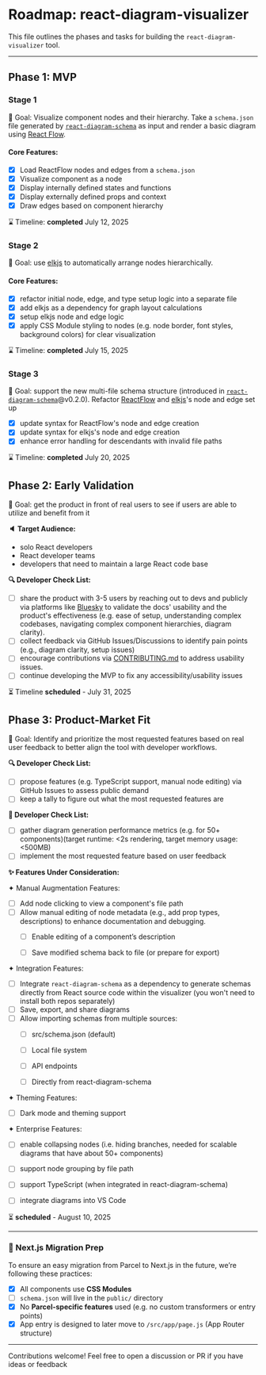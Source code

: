 # Roadmap: react-diagram-visualizer
This file outlines the phases and tasks for building the `react-diagram-visualizer` tool.

---
## Phase 1: MVP

### Stage 1
🏁 Goal: Visualize component nodes and their hierarchy. Take a `schema.json` file generated by [`react-diagram-schema`](https://github.com/AmiraBasyouni/react-diagram-schema) as input and render a basic diagram using [React Flow](https://reactflow.dev/).

#### Core Features:
- [x] Load ReactFlow nodes and edges from a `schema.json`
- [x] Visualize component as a node
- [x] Display internally defined states and functions
- [x] Display externally defined props and context
- [x] Draw edges based on component hierarchy

⌛ Timeline: **completed** July 12, 2025

### Stage 2

🏁 Goal: use [elkjs](https://github.com/kieler/elkjs) to automatically arrange nodes hierarchically.

#### Core Features:
- [x] refactor initial node, edge, and type setup logic into a separate file
- [x] add elkjs as a dependency for graph layout calculations
- [x] setup elkjs node and edge logic
- [x] apply CSS Module styling to nodes (e.g. node border, font styles, background colors) for clear visualization

⌛ Timeline: **completed** July 15, 2025

### Stage 3

🏁 Goal: support the new multi-file schema structure (introduced in [`react-diagram-schema`](https://github.com/AmiraBasyouni/react-diagram-schema)@v0.2.0). Refactor [ReactFlow](https://reactflow.dev/) and [elkjs](https://github.com/kieler/elkjs)'s node and edge set up

- [x] update syntax for ReactFlow's node and edge creation
- [x] update syntax for elkjs's node and edge creation
- [x] enhance error handling for descendants with invalid file paths

⌛ Timeline: **completed** July 20, 2025

## Phase 2: Early Validation

🏁 Goal: get the product in front of real users to see if users are able to utilize and benefit from it

**🔈  Target Audience:**

- solo React developers
- React developer teams
- developers that need to maintain a large React code base

**🔍 Developer Check List:**

- [ ] share the product with 3-5 users by reaching out to devs and publicly via platforms like [Bluesky](https://bsky.app/) to validate the docs' usability and the product's effectiveness (e.g. ease of setup, understanding complex codebases, navigating complex component hierarchies, diagram clarity).
- [ ] collect feedback via GitHub Issues/Discussions to identify pain points (e.g., diagram clarity, setup issues) 
- [ ] encourage contributions via [CONTRIBUTING.md](https://github.com/AmiraBasyouni/react-diagram-visualizer/blob/main/CONTRIBUTING.md) to address usability issues.
- [ ] continue developing the MVP to fix any accessibility/usability issues

⏳ Timeline **scheduled** - July 31, 2025

## Phase 3: Product-Market Fit

🏁 Goal: Identify and prioritize the most requested features based on real user feedback to better align the tool with developer workflows.

**🔍 Developer Check List:**

- [ ] propose features (e.g. TypeScript support, manual node editing) via GitHub Issues to assess public demand
- [ ] keep a tally to figure out what the most requested features are

**🔧 Developer Check List:**

- [ ] gather diagram generation performance metrics (e.g. for 50+ components)(target runtime: <2s rendering, target memory usage: <500MB)
- [ ] implement the most requested feature based on user feedback

**✨ Features Under Consideration:**  

✦ Manual Augmentation Features:
- [ ] Add node clicking to view a component's file path
- [ ] Allow manual editing of node metadata (e.g., add prop types, descriptions) to enhance documentation and debugging.
  - [ ] Enable editing of a component’s description
  - [ ] Save modified schema back to file (or prepare for export)


✦ Integration Features:  
- [ ] Integrate `react-diagram-schema` as a dependency to generate schemas directly from React source code within the visualizer (you won't need to install both repos separately)
- [ ] Save, export, and share diagrams
- [ ] Allow importing schemas from multiple sources:
  - [ ] src/schema.json (default)
  - [ ] Local file system
  - [ ] API endpoints
  - [ ] Directly from react-diagram-schema


✦ Theming Features:
- [ ] Dark mode and theming support


✦ Enterprise Features:

- [ ] enable collapsing nodes (i.e. hiding branches, needed for scalable diagrams that have about 50+ components)
- [ ] support node grouping by file path
- [ ] support TypeScript (when integrated in react-diagram-schema)
- [ ] integrate diagrams into VS Code

 
⏳ **scheduled** - August 10, 2025

---

### 🔁 Next.js Migration Prep
To ensure an easy migration from Parcel to Next.js in the future, we’re following these practices:
- [x] All components use **CSS Modules**
- [ ] `schema.json` will live in the `public/` directory
- [x] No **Parcel-specific features** used (e.g. no custom transformers or entry points)
- [x] App entry is designed to later move to `/src/app/page.js` (App Router structure)

---
Contributions welcome! Feel free to open a discussion or PR if you have ideas or feedback

